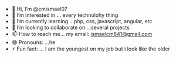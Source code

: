 - 👋 Hi, I’m @cmismael07
- 👀 I’m interested in ... every technolohy thing
- 🌱 I’m currently learning ...php, css, javascript, angular, etc
- 💞️ I’m looking to collaborate on ...several projects
- 📫 How to reach me... my email: ismaelcm841@gmail.com
- 😄 Pronouns: ...he
- ⚡ Fun fact: ... I am the youngest on my job but i look like the older

<!---
cmismael07/cmismael07 is a ✨ special ✨ repository because its `README.md` (this file) appears on your GitHub profile.
You can click the Preview link to take a look at your changes.
--->
